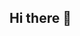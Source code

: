 ## Hi there 👋

<!--
**OCHIENGHerman/OCHIENGHerman** is a ✨ _special_ ✨ repository because its `README.md` (this file) appears on your GitHub profile.


Here are some ideas to get you started:

- 🔭 I’m currently working on ...
- 🌱 I’m currently learning ...
- 👯 I’m looking to collaborate on ...
- 🤔 I’m looking for help with ...
- 💬 Ask me about ...
- 📫 How to reach me: ...
- 😄 Pronouns: ...
- ⚡ Fun fact: ...
-->

<!-- 🔭 I’m currently working at Nairobitripes—a privately owned organization. 
Nairobitripes(trademarked); subsidiaries (rumen, reticulum, and omasum) -->
